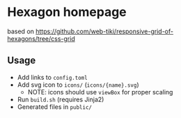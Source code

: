 # Hexagon homepage

based on https://github.com/web-tiki/responsive-grid-of-hexagons/tree/css-grid

## Usage

* Add links to `config.toml`
* Add svg icon to `icons/` (`icons/{name}.svg`)
  * NOTE: icons should use `viewBox` for proper scaling
* Run `build.sh` (requires Jinja2)
* Generated files in `public/`
